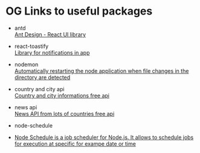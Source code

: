 # OG Links to useful packages

- antd \
[Ant Design - React UI library](https://www.npmjs.com/package/antd)

- react-toastify \
[Library for notifications in app](https://www.npmjs.com/package/react-toastify)

- nodemon \
[Automatically restarting the node application when file changes in the directory are detected](https://www.npmjs.com/package/nodemon)

-  country and city api \
[Country and city informations free api](https://documenter.getpostman.com/view/1134062/T1LJjU52)

- news api \
[News API from lots of countries free api](https://newsapi.org/)

- node-schedule
- [Node Schedule is a job scheduler for Node.js. It allows to schedule jobs for execution at specific for exampe date or time](https://github.com/node-schedule/node-schedule)

